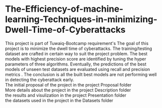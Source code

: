 # The-Efficiency-of-machine-learning-Techniques-in-minimizing-Dwell-Time-of-Cyberattacks
This project is part of  Tuwaiq-Bootcamp requirement's
The goal of this project is to minimize the dwell time of cyberattacks. The training/testing dataset are crafted in certain way to suit the project problem. The best models with highest precision score are identified by tuning the hyper parameters of three algorithms. Eventually, the predictions of the best models of unseen test datasets are evaluated using recall and precision metrics . The conclusion is all the built best models are not performing well in detecting the cyberattack early.  
The initial proposal of the project in the project Proposal folder  
More details about the project in the project Description folder  
the results and visulization in the project Presentation folder  
the datasets used in the project in the Datasets folder  
